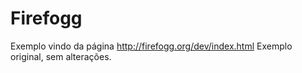 Firefogg
========

Exemplo vindo da página http://firefogg.org/dev/index.html
Exemplo original, sem alterações.
